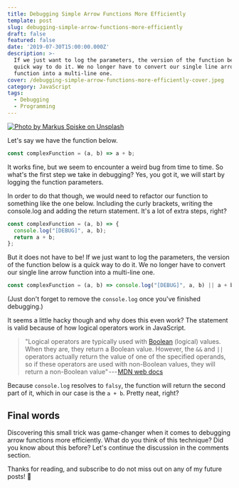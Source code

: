 ```yaml
---
title: Debugging Simple Arrow Functions More Efficiently
template: post
slug: debugging-simple-arrow-functions-more-efficiently
draft: false
featured: false
date: '2019-07-30T15:00:00.000Z'
description: >-
  If we just want to log the parameters, the version of the function below is a
  quick way to do it. We no longer have to convert our single line arrow
  function into a multi-line one.
cover: /debugging-simple-arrow-functions-more-efficiently-cover.jpeg
category: JavaScript
tags:
  - Debugging
  - Programming
---
```

[![Photo by Markus Spiske on Unsplash](/debugging-simple-arrow-functions-more-efficiently-cover.jpeg)](https://bit.ly/2PxBrxn)

<div class="separator"></div>

Let's say we have the function below.

```js
const complexFunction = (a, b) => a + b;
```

It works fine, but we seem to encounter a weird bug from time to time. So what's the first step we take in debugging? Yes, you got it, we will start by logging the function parameters.

In order to do that though, we would need to refactor our function to something like the one below. Including the curly brackets, writing the console.log and adding the return statement. It's a lot of extra steps, right?

```js
const complexFunction = (a, b) => {
  console.log("[DEBUG]", a, b);
  return a + b;
};
```

But it does not have to be! If we just want to log the parameters, the version of the function below is a quick way to do it. We no longer have to convert our single line arrow function into a multi-line one.

```js
const complexFunction = (a, b) => console.log("[DEBUG]", a, b) || a + b;
```

(Just don't forget to remove the `console.log` once you've finished debugging.)

It seems a little hacky though and why does this even work? The statement is valid because of how logical operators work in JavaScript.

> "Logical operators are typically used with [Boolean](https://mzl.la/2zF1uIp "The Boolean object is an object wrapper for a boolean value.") (logical) values. When they are, they return a Boolean value. However, the `&&` and `||` operators actually return the value of one of the specified operands, so if these operators are used with non-Boolean values, they will return a non-Boolean value" --- [MDN web docs](https://mzl.la/2zEJFsO)

Because `console.log` resolves to `falsy`, the function will return the second part of it, which in our case is the `a + b`. Pretty neat, right?

## Final words

Discovering this small trick was game-changer when it comes to debugging arrow functions more efficiently. What do you think of this technique? Did you know about this before? Let's continue the discussion in the comments section.

Thanks for reading, and subscribe to do not miss out on any of my future posts! 🙏
